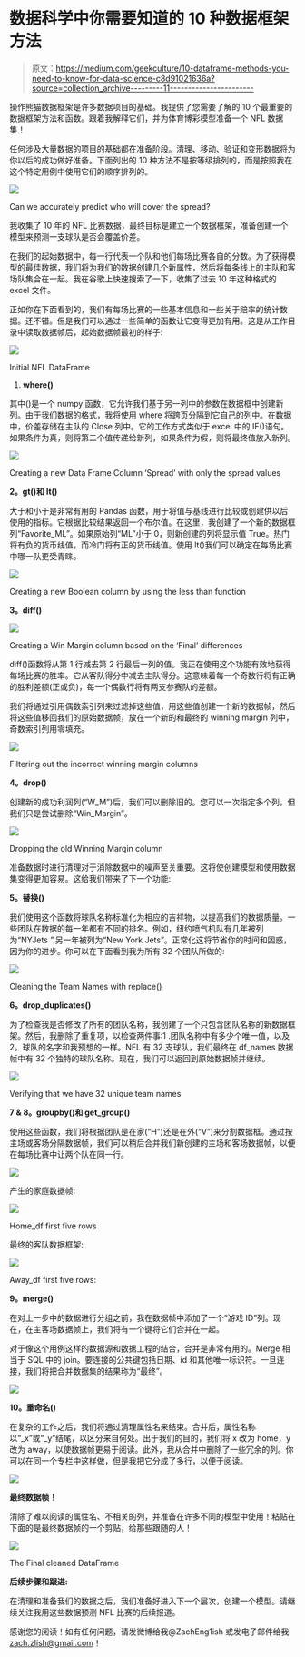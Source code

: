 # 数据科学中你需要知道的 10 种数据框架方法

> 原文：<https://medium.com/geekculture/10-dataframe-methods-you-need-to-know-for-data-science-c8d91021636a?source=collection_archive---------11----------------------->

操作熊猫数据框架是许多数据项目的基础。我提供了您需要了解的 10 个最重要的数据框架方法和函数。跟着我解释它们，并为体育博彩模型准备一个 NFL 数据集！

任何涉及大量数据的项目的基础都在准备阶段。清理、移动、验证和变形数据将为你以后的成功做好准备。下面列出的 10 种方法不是按等级排列的，而是按照我在这个特定用例中使用它们的顺序排列的。

![](img/c5618d1b4e79f24ed191ac7fa2bc109c.png)

Can we accurately predict who will cover the spread?

我收集了 10 年的 NFL 比赛数据，最终目标是建立一个数据框架，准备创建一个模型来预测一支球队是否会覆盖价差。

在我们的起始数据中，每一行代表一个队和他们每场比赛各自的分数。为了获得模型的最佳数据，我们将为我们的数据创建几个新属性，然后将每条线上的主队和客场队集合在一起。我在谷歌上快速搜索了一下，收集了过去 10 年这种格式的 excel 文件。

正如你在下面看到的，我们有每场比赛的一些基本信息和一些关于赔率的统计数据。还不错。但是我们可以通过一些简单的函数让它变得更加有用。这是从工作目录中读取数据帧后，起始数据帧最初的样子:

![](img/dd315fdc8027af6a7b2c4c78892a6c1a.png)

Initial NFL DataFrame

1.  **where()**

其中()是一个 numpy 函数，它允许我们基于另一列中的参数在数据框中创建新列。由于我们数据的格式，我将使用 where 将跨页分隔到它自己的列中。在数据中，价差存储在主队的 Close 列中。它的工作方式类似于 excel 中的 IF()语句。如果条件为真，则将第二个值传递给新列，如果条件为假，则将最终值放入新列。

![](img/213269b593726d6383e0182c3f94cb3e.png)

Creating a new Data Frame Column ‘Spread’ with only the spread values

**2。gt()和 lt()**

大于和小于是非常有用的 Pandas 函数，用于将值与基线进行比较或创建供以后使用的指标。它根据比较结果返回一个布尔值。在这里，我创建了一个新的数据框列“Favorite_ML”。如果原始列“ML”小于 0，则新创建的列将显示值 True。热门将有负的货币线值，而冷门将有正的货币线值。使用 lt()我们可以确定在每场比赛中哪一队更受青睐。

![](img/cefb4d3d5a6985e7b14bb51e4c4d0373.png)

Creating a new Boolean column by using the less than function

**3。diff()**

![](img/d431c611a6b38bfcc3d21a9fd78e48b1.png)

Creating a Win Margin column based on the ‘Final’ differences

diff()函数将从第 1 行减去第 2 行最后一列的值。我正在使用这个功能有效地获得每场比赛的胜率。它从客队得分中减去主队得分。这意味着每一个奇数行将有正确的胜利差额(正或负)，每一个偶数行将有两支参赛队的差额。

我们将通过引用偶数索引列来过滤掉这些值，用这些值创建一个新的数据帧，然后将这些值移回我们的原始数据帧，放在一个新的和最终的 winning margin 列中，奇数索引列用零填充。

![](img/df1f41e4632311edc188e6e1be4afc5a.png)

Filtering out the incorrect winning margin columns

**4。drop()**

创建新的成功利润列(“W_M”)后，我们可以删除旧的。您可以一次指定多个列，但我们只是尝试删除“Win_Margin”。

![](img/bf6db901b593fcd27e523eba0c2880a1.png)

Dropping the old Winning Margin column

准备数据时进行清理对于消除数据中的噪声至关重要。这将使创建模型和使用数据集变得更加容易。这给我们带来了下一个功能:

**5。替换()**

我们使用这个函数将球队名称标准化为相应的吉祥物，以提高我们的数据质量。一些团队在数据的每一年都有不同的排名。例如，纽约喷气机队有几年被列为“NYJets ”,另一年被列为“New York Jets”。正常化这将节省你的时间和困惑，因为你的进步。你可以在下面看到我为所有 32 个团队所做的:

![](img/52f9ea3990300918d07c7bf5d81e65fe.png)

Cleaning the Team Names with replace()

**6。drop_duplicates()**

为了检查我是否修改了所有的团队名称，我创建了一个只包含团队名称的新数据框架。然后，我删除了重复项，以检查两件事:1 .团队名称中有多少个唯一值，以及 2。球队的名字和我预想的一样。NFL 有 32 支球队，我们最终在 df_names 数据帧中有 32 个独特的球队名称。现在，我们可以返回到原始数据帧并继续。

![](img/e9d027391ea3e79ad614a5c9fe503de2.png)

Verifying that we have 32 unique team names

**7 & 8。groupby()和 get_group()**

使用这些函数，我们将根据团队是在家(“H”)还是在外(“V”)来分割数据框。通过按主场或客场分隔数据帧，我们可以稍后合并我们新创建的主场和客场数据帧，以便在每场比赛中让两个队在同一行。

![](img/0c803ce0eaeea7e0e7ed0d60bf77dd9d.png)

产生的家庭数据帧:

![](img/8ac92b6ebb9a54218f36d19815e44a4c.png)

Home_df first five rows

最终的客队数据框架:

![](img/a915db98db7a52fc2f0aad0070cd71ad.png)

Away_df first five rows:

**9。merge()**

在对上一步中的数据进行分组之前，我在数据帧中添加了一个“游戏 ID”列。现在，在主客场数据帧上，我们将有一个键将它们合并在一起。

对于像这个用例这样的数据源和数据工程的结合，合并是非常有用的。Merge 相当于 SQL 中的 join。要连接的公共键包括日期、id 和其他唯一标识符。一旦连接，我们将把合并数据集的结果称为“最终”。

![](img/4fa411bc3997fed4588d2d23202f8e9b.png)

**10。重命名()**

在复杂的工作之后，我们将通过清理属性名来结束。合并后，属性名称以“_x”或“_y”结尾，以区分来自何处。出于我们的目的，我们将 x 改为 home，y 改为 away，以使数据帧更易于阅读。此外，我从合并中删除了一些冗余的列。你可以在同一个专栏中这样做，但是我把它分成了多行，以便于阅读。

![](img/dcdc0cbecd8540dbd58d54d53b930899.png)

**最终数据帧！**

清除了难以阅读的属性名、不相关的列，并准备在许多不同的模型中使用！粘贴在下面的是最终数据帧的一个剪贴，给那些跟随的人！

![](img/aee45bbff23211495b61dfde586dbc94.png)

The Final cleaned DataFrame

**后续步骤和跟进:**

在清理和准备我们的数据之后，我们准备好进入下一个层次，创建一个模型。请继续关注我用这些数据预测 NFL 比赛的后续报道。

感谢您的阅读！如有任何问题，请发微博给我@ZachEng1ish 或发电子邮件给我 zach.zlish@gmail.com！
